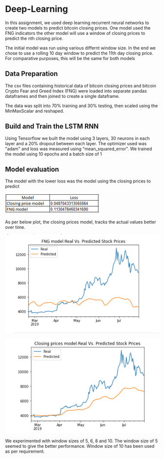 # Deep-Learning

In this assignment, we used deep learning recurrent neural networks to create two  models to predict bitcoin closing prices. One model used the FNG indicators the other model will use a window of closing prices to predict the nth closing price.

The initial model was run using various differnt window size. In the end we chose to use a rolling  10 day window to predict the 11th day closing price.  For comparative purposes, this will be the same for both models

## Data Preparation
The csv files containing historical data of bitcoin closing prices and bitcoin Crypto Fear and Greed Index (FNG) were loaded into separate pandas dataframes and then joined to create a single dataframe.

The data was split into 70% training and 30% testing, then scaled using the MinMaxScalar and reshaped.

## Build and Train the LSTM RNN
Using Tensorflow we built the model using 3 layers, 30 neurons in each layer and a 20% dropout between each layer. The optimizer used was "adam" and loss was measured using "mean_squared_error". 
We trained the model using 10 epochs and a batch size of 1

## Model evaluation

The model with the lower loss was the model using the closing prices to predict

![loss](Images/loss.PNG)


As per below plot, the closing prices model, tracks the actual values better over time.

![predictions](Images/fng.PNG)

![predictions](Images/closing_prices.PNG)

We experimented with window sizes of 5, 6, 8 and 10.  The window size of 5 seemed to give the better performance. Window size of 10 has been used as per requirement.






